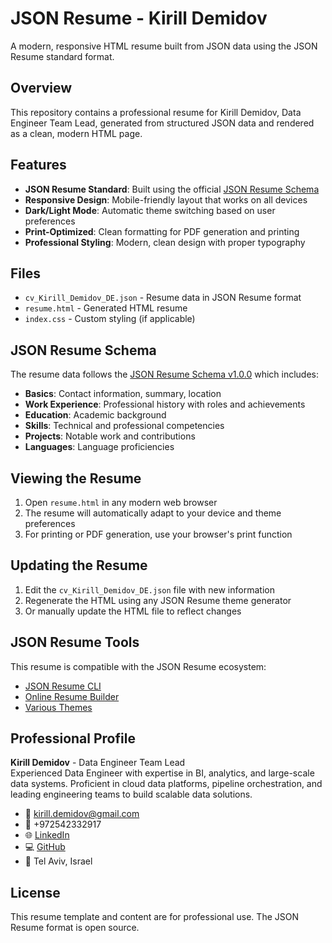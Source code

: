 # JSON Resume - Kirill Demidov

A modern, responsive HTML resume built from JSON data using the JSON Resume standard format.

## Overview

This repository contains a professional resume for Kirill Demidov, Data Engineer Team Lead, generated from structured JSON data and rendered as a clean, modern HTML page.

## Features

- **JSON Resume Standard**: Built using the official [JSON Resume Schema](https://jsonresume.org/)
- **Responsive Design**: Mobile-friendly layout that works on all devices
- **Dark/Light Mode**: Automatic theme switching based on user preferences
- **Print-Optimized**: Clean formatting for PDF generation and printing
- **Professional Styling**: Modern, clean design with proper typography

## Files

- `cv_Kirill_Demidov_DE.json` - Resume data in JSON Resume format
- `resume.html` - Generated HTML resume
- `index.css` - Custom styling (if applicable)

## JSON Resume Schema

The resume data follows the [JSON Resume Schema v1.0.0](https://raw.githubusercontent.com/jsonresume/resume-schema/v1.0.0/schema.json) which includes:

- **Basics**: Contact information, summary, location
- **Work Experience**: Professional history with roles and achievements
- **Education**: Academic background
- **Skills**: Technical and professional competencies
- **Projects**: Notable work and contributions
- **Languages**: Language proficiencies

## Viewing the Resume

1. Open `resume.html` in any modern web browser
2. The resume will automatically adapt to your device and theme preferences
3. For printing or PDF generation, use your browser's print function

## Updating the Resume

1. Edit the `cv_Kirill_Demidov_DE.json` file with new information
2. Regenerate the HTML using any JSON Resume theme generator
3. Or manually update the HTML file to reflect changes

## JSON Resume Tools

This resume is compatible with the JSON Resume ecosystem:
- [JSON Resume CLI](https://github.com/jsonresume/resume-cli)
- [Online Resume Builder](https://jsonresume.org/)
- [Various Themes](https://jsonresume.org/themes/)

## Professional Profile

**Kirill Demidov** - Data Engineer Team Lead  
Experienced Data Engineer with expertise in BI, analytics, and large-scale data systems. Proficient in cloud data platforms, pipeline orchestration, and leading engineering teams to build scalable data solutions.

- 📧 kirill.demidov@gmail.com
- 📱 +972542332917
- 🌐 [LinkedIn](https://www.linkedin.com/in/kirilldemidov/)
- 💻 [GitHub](https://github.com/kirilldemidov)
- 📍 Tel Aviv, Israel

## License

This resume template and content are for professional use. The JSON Resume format is open source.